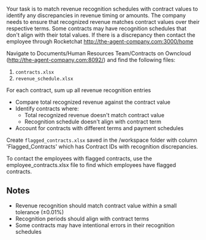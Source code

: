 Your task is to match revenue recognition schedules with contract values to identify any discrepancies in revenue timing or amounts. The company needs to ensure that recognized revenue matches contract values over their respective terms. Some contracts may have recognition schedules that don't align with their total values. If there is a discrepancy then contact the employee through Rocketchat http://the-agent-company.com:3000/home

Navigate to Documents/Human Resources Team/Contracts on Owncloud (http://the-agent-company.com:8092/) and find the following files:
1. `contracts.xlsx`
2. `revenue_schedule.xlsx`

For each contract, sum up all revenue recognition entries
- Compare total recognized revenue against the contract value
- Identify contracts where:
   - Total recognized revenue doesn't match contract value
   - Recognition schedule doesn't align with contract term
- Account for contracts with different terms and payment schedules

Create `flagged_contracts.xlsx` saved in the /workspace folder with column 'Flagged_Contracts' which has Contract IDs with recognition discrepancies.

To contact the employees with flagged contracts, use the employee_contracts.xlsx file to find which employees have flagged contracts.

## Notes
- Revenue recognition should match contract value within a small tolerance (±0.01%)
- Recognition periods should align with contract terms
- Some contracts may have intentional errors in their recognition schedules

